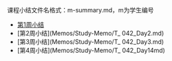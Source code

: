 课程小结文件名格式：m-summary.md，m为学生编号

- [第1周小结](https://github.com/Delfina129/FBDQA-2021S/blob/8036be73f3a941e8c415f1685d97025e0e7da460/Memos/Study-Memo/T_%20042_Day1.md)
- [第2周小结](Memos/Study-Memo/T_ 042_Day2.md)
- [第3周小结](Memos/Study-Memo/T_ 042_Day3.md)
- [第4周小结](Memos/Study-Memo/T_ 042_Day14md)
